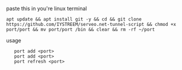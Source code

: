 paste this in you're linux terminal 

```apt update && apt install git -y && cd && git clone https://github.com/IYSTREEM/serveo.net-tunnel-script && chmod +x port/port && mv port/port /bin && clear && rm -rf ~/port```

usage

```
   port add <port>
   port add <port>
   port refresh <port>

```
  
